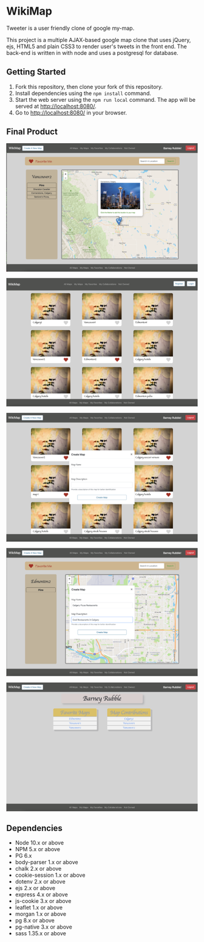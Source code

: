 # WikiMap

Tweeter is a user friendly clone of google my-map.

This project is a multiple AJAX-based google map clone that uses jQuery, ejs, HTML5 and plain CSS3 to render user's tweets in the front end. The back-end is written in with node and uses a postgresql for database.

## Getting Started

1. Fork this repository, then clone your fork of this repository.
2. Install dependencies using the `npm install` command.
3. Start the web server using the `npm run local` command. The app will be served at <http://localhost:8080/>.
4. Go to <http://localhost:8080/> in your browser.

## Final Product

!["screenshot of map and locations created"](https://github.com/Freem11/lhl-midterm-group11/blob/walkthrough/docs/user_profile.png?raw=true)

!["screenshot of homepage"](https://github.com/Freem11/lhl-midterm-group11/blob/walkthrough/docs/user_not_logged_in.png?raw=true)

!["screenshot of map creation"](https://github.com/Freem11/lhl-midterm-group11/blob/walkthrough/docs/creating_a_map.png?raw=true)

!["screenshot of map creation"](https://github.com/Freem11/lhl-midterm-group11/blob/walkthrough/docs/creating_map.png?raw=true)

!["screenshot of user profile"](https://github.com/Freem11/lhl-midterm-group11/blob/walkthrough/docs/created_pins.png?raw=true)

## Dependencies

- Node 10.x or above
- NPM 5.x or above
- PG 6.x
- body-parser 1.x or above
- chalk 2.x or above
- cookie-session 1.x or above
- dotenv 2.x or above
- ejs 2.x or above
- express 4.x or above
- js-cookie 3.x or above
- leaflet 1.x or above
- morgan 1.x or above
- pg 8.x or above
- pg-native 3.x or above
- sass 1.35.x or above
